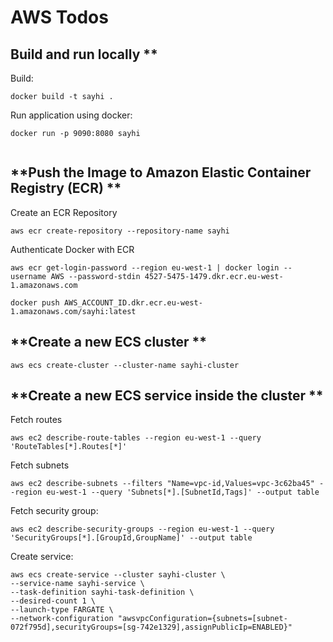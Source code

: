 # AWS Todos

## Build and run locally **
Build:
````
docker build -t sayhi .   
````

Run application using docker:
````
docker run -p 9090:8080 sayhi
   
````


## **Push the Image to Amazon Elastic Container Registry (ECR) **
Create an ECR Repository
````
aws ecr create-repository --repository-name sayhi   
````

Authenticate Docker with ECR
````
aws ecr get-login-password --region eu-west-1 | docker login --username AWS --password-stdin 4527-5475-1479.dkr.ecr.eu-west-1.amazonaws.com   
````

````
docker push AWS_ACCOUNT_ID.dkr.ecr.eu-west-1.amazonaws.com/sayhi:latest   
````

## **Create a new ECS cluster **
````
aws ecs create-cluster --cluster-name sayhi-cluster   
````


## **Create a new ECS service inside the cluster **

Fetch routes
````
aws ec2 describe-route-tables --region eu-west-1 --query 'RouteTables[*].Routes[*]'
````

Fetch subnets
````
aws ec2 describe-subnets --filters "Name=vpc-id,Values=vpc-3c62ba45" --region eu-west-1 --query 'Subnets[*].[SubnetId,Tags]' --output table
````

Fetch security group:
````
aws ec2 describe-security-groups --region eu-west-1 --query 'SecurityGroups[*].[GroupId,GroupName]' --output table
````

Create service:
````
aws ecs create-service --cluster sayhi-cluster \
--service-name sayhi-service \
--task-definition sayhi-task-definition \
--desired-count 1 \
--launch-type FARGATE \
--network-configuration "awsvpcConfiguration={subnets=[subnet-072f795d],securityGroups=[sg-742e1329],assignPublicIp=ENABLED}"
````

